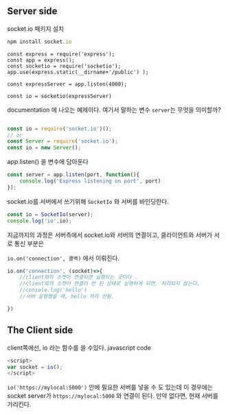 
## Server side
socket.io 패키지 설치
```javascript
npm install socket.io

```
```
const express = require('express');
const app = express();
const socketio = require('socketio');
app.use(express.static(__dirname+'/public') );

const expressServer = app.listen(4000);

const io = socketio(expressServer)
```


documentation 에 나오는 예제이다.  여기서 말하는 변수 `server`는 무엇을 의미할까?


```javascript

const io = require('socket.io')();
// or
const Server = require('socket.io');
const io = new Server();

```



app.listen() 을 변수에 담아둔다 

```javascript
const server = app.listen(port, function(){
    console.log('Express listening on port', port)
});

```

socket.io를 서버에서 쓰기위해  `SocketIo` 와 서버를 바인딩한다.

```javascript
const io = SocketIo(server);
console.log('io',io); 
```
지금까지의 과정은 서버측에서 socket.io와 서버의 연결이고, 클라이언트와 서버가 서로 통신 부분은

`io.on('connection', 콜백)` 에서 이뤄진다.

```javascript
io.on('connection', (socket)=>{
    //client와의 소켓이 연결되면 실행되는 곳이다 .
    //client와의 소켓이 연결이 안 된 상태로 실행하게 되면, 처리되지 않는다.
    //console.log('hello')
    //서버 실행했을 때, hello 처리 안됨.

})
```

## The Client side 

client쪽에선, io 라는 함수를 쓸 수있다.
javascript code 
```javascript
<script>
var socket = io();
</script>
```

`io('https://mylocal:5000')` 안에 필요한 서버를 넣을 수 도 있는데 이 경우에는 socket server가 `https://mylocal:5000` 와 연결이 된다. 
만약 없다면, 현재 서버를 가리킨다.